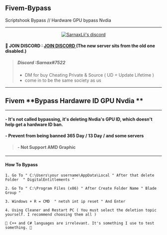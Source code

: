 ## Fivem-Bypass 
Scriptshook Bypass // Hardware GPU bypass Nvdia

***
  <p align="center">
    <a href="https://discord.gg/7Z6BDGmFRc">
        <img title="Sarnax discord" alt="SarnaxLii's discord" src="https://discord.c99.nl/widget/theme-3/943374631644045363.png"/>
    </a>
</p>


#### 💬 JOIN DISCORD : [JOIN DISCORD ](https://discord.gg/7Z6BDGmFRc) (The new server sits from the old one disabled.)
> ##### Discord :Sarnax#7522
> - DM for buy Cheating Private & Source ( UD + Update Lifetime )
> - come in to be the same society as us

***

## **Fivem** **Bypass  Hardawre ID GPU Nvdia ** 

***
#### - It's not called bypassing, it's deleting Nvdia's GPU ID, which doesn't help get a hardware ID ban.

#### - Prevent from being banned 365 Day / 13 Day / and some servers


> #### - Not Support AMD Graphic 
***

#### How To Bypass 

```
1. Go To " C:\Users\your username\AppData\Local " After that delete Folder  " DigitalEntitlements " 

2. Go To " C:\Program Files (x86) " After Create Folder Name " Blade Group " 

3. Windows + R = CMD  " netsh int ip reset " And Enter 

4. Using Cleaner and Restart PC ( You must select the deletion topic yourself. I recommend choosing them all ) 

```


```
🔺 C++ and C# languages are irrelevant. It's something I use to test something. 🔻
```


